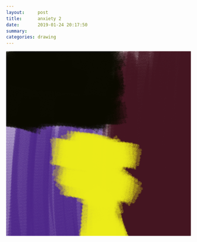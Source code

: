 ```yaml
---
layout:     post
title:      anxiety 2
date:       2019-01-24 20:17:50
summary:    
categories: drawing
---
```

![anxiety 2](/images/diary/anxiety-2.png ".")
